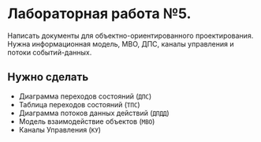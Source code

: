 # Лабораторная работа №5. 
Написать документы для объектно-ориентированного проектирования. Нужна информационная модель, МВО, ДПС, каналы управления и потоки событий-данных.

## Нужно сделать
- Диаграмма переходов состояний (`ДПС`)
- Таблица переходов состояний (`ТПС`)
- Диаграмма потоков данных действий (`ДПДД`)
- Модель взаимодействие объектов (`МВО`)
- Каналы Управления (`КУ`)